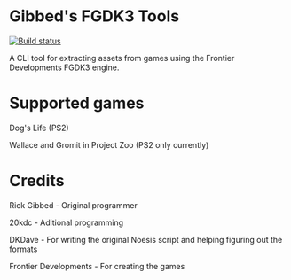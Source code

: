 # Gibbed's FGDK3 Tools

[![Build status](https://ci.appveyor.com/api/projects/status/x15o931j61aew5wa/branch/main?svg=true)](https://ci.appveyor.com/project/gibbed/gibbed-fgdk3/branch/main)

A CLI tool for extracting assets from games using the Frontier Developments FGDK3 engine.

# Supported games
Dog's Life (PS2)

Wallace and Gromit in Project Zoo (PS2 only currently)

# Credits
Rick Gibbed - Original programmer

20kdc - Aditional programming

DKDave - For writing the original Noesis script and helping figuring out the formats

Frontier Developments - For creating the games
